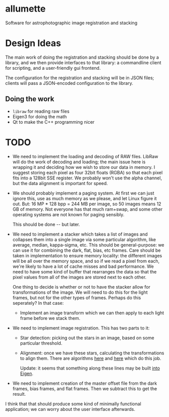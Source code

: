 allumette
=========

Software for astrophotographic image registration and stacking

Design Ideas
============

The main work of doing the registration and stacking should be done by a
library, and we then provide interfaces to that library: a commandline
client for scripting, and a user-friendly gui frontend.

The configuration for the registration and stacking will be in JSON
files; clients will pass a JSON-encoded configuration to the library.

Doing the work
--------------

* `libraw` for reading raw files
* Eigen3 for doing the math
* Qt to make the C++ programming nicer

TODO
====

*   We need to implement the loading and decoding of RAW files. LibRaw
    will do the work of decoding and loading; the main issue here is
    wrapping it and deciding how we wish to store our data in memory. I
    suggest storing each pixel as four 32bit floats (RGBA) so that each
    pixel fits into a 128bit SSE register. We probably won't use the
    alpha channel, but the data alignment is important for speed.

*   We should probably implement a paging system. At first we can just
    ignore this, use as much memory as we please, and let Linux figure
    it out. But: 16 MP * 128 bpp = 244 MB per image, so 50 images means
    12 GB of memory. Not everyone has that much ram+swap, and some other
    operating systems are not known for paging sensibly.

    This should be done -- but later.

*   We need to implement a stacker which takes a list of images and
    collapses them into a single image via some particular algorithm,
    like average, median, kappa-sigma, etc. This should be
    general-purpose: we can use it for combining the dark, flat, bias,
    etc frames. Care should be taken in implementation to ensure memory
    locality: the different images will be all over the memory space,
    and so if we read a pixel from each, we're likely to have a lot of
    cache misses and bad performance. We need to have some kind of
    buffer that rearranges the data so that the pixel values from all of
    the images are stored next to each other.

    One thing to decide is whether or not to have the stacker
    allow for transformations of the image. We will need to do this for
    the light frames, but not for the other types of frames. Perhaps do
    this seperately? In that case:

    *   Implement an image transform which we can then apply to each
        light frame before we stack them.

*   We need to implement image registration. This has two parts to it:

    *   Star detection: picking out the stars in an image, based on some
        particular threshold.
    *   Alignment: once we have these stars, calculating the
        transformations to align them. There are algorithms
        [here](http://lear.inrialpes.fr/pubs/2004/MR04/)
        and
        [here](http://adsabs.harvard.edu/cgi-bin/nph-bib_query?bibcode=1995PASP..107.1119V&db_key=AST&high=39463d35aa24090)
        which do this job.
        
        Update: it seems that something along these lines may be built
        [into Eigen](http://eigen.tuxfamily.org/dox/group__Geometry__Module.html#gab3f5a82a24490b936f8694cf8fef8e60).

*   We need to implement creation of the master offset file from the
    dark frames, bias frames, and flat frames. Then we subtract this
    to get the result.

I think that that should produce some kind of minimally functional
application; we can worry about the user interface afterwards.


